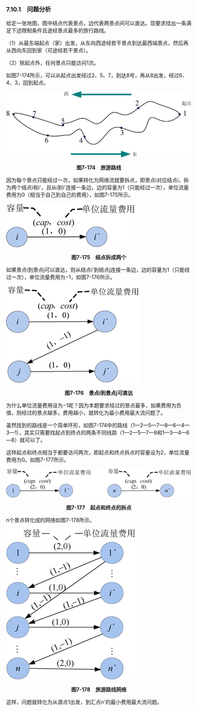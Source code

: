 ### 7.10.1　问题分析

给定一张地图，图中结点代表景点，边代表两景点间可以直达。现要求找出一条满足下述限制条件且途经景点最多的旅行路线。

（1）从最东端起点（家）出发，从东向西途经若干景点到达最西端景点，然后再从西向东回到家（可途经若干景点）。

（2）除起点外，任何景点只能访问1次。

如图7-174所示，可以从起点出发经过2、5、7，到达8号，再从8出发，经过6、4、3，回到起点。

![994.jpg](../images/994.jpg)
<center class="my_markdown"><b class="my_markdown">图7-174　旅游路线</b></center>

因为每个景点只能经过一次，如果转化为网络流就要拆点，即景点i对应结点i，拆为两个结点i和i'，且从i到i'连接一条边，边的容量为1（只能经过一次），单位流量费用为0（相当于自己到自己的费用），如图7-175所示。

![995.png](../images/995.png)
<center class="my_markdown"><b class="my_markdown">图7-175　结点拆成两个</b></center>

如果景点i到景点j可以直达，则从结点i'到结点j连接一条边，边的容量为1（只能经过一次），单位流量费用为−1，如图7-176所示。

![996.png](../images/996.png)
<center class="my_markdown"><b class="my_markdown">图7-176　景点i到景点j可直达</b></center>

为什么单位流量费用设为−1呢？因为本题要求经过的景点最多，如果费用为负值，则经过的景点越多，费用越小，就转化为最小费用最大流问题了。

虽然找到的路线是一个简单环形，如图7-174中的路线（1—2—5—7—8—6—4—3—1），其实只需要找起点到终点的两条不同线路（1—2—5—7—8和1—3—4—6—8）就可以了。

这样起点和终点相当于都要访问两次，即起点和终点拆点时容量设为2，单位流量费用为0。如图7-177所示。

![997.png](../images/997.png)
<center class="my_markdown"><b class="my_markdown">图7-177　起点和终点的拆点</b></center>

n个景点转化成的网络如图7-178所示。

![998.png](../images/998.png)
<center class="my_markdown"><b class="my_markdown">图7-178　旅游路线网络</b></center>

这样，问题就转化为从源点1出发，到汇点n'的最小费用最大流问题。

